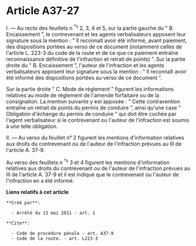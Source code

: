 # Article A37-27

I. ― Au recto des feuillets n
  <sup>°s</sup> 2, 3, 4 et 5, sur la partie gauche du " B. Encaissement ”, le contrevenant et les agents verbalisateurs
apposent leur signature sous la mention : " Il reconnaît avoir été informé, avant paiement, des dispositions portées au verso
de ce document (notamment celles de l'article L. 223-3 du code de la route et de ce que ce paiement entraîne reconnaissance
définitive de l'infraction et retrait de points) ”. Sur la partie droite du " B. Encaissement ”, l'auteur de l'infraction et
les agents verbalisateurs apposent leur signature sous la mention : " Il reconnaît avoir été informé des dispositions portées
au verso de ce document ”. 

Sur la partie droite " C. Mode de règlement ” figurent les informations relatives au mode de règlement de l'amende
forfaitaire ou de la consignation. La mention suivante y est apposée : " Cette contravention entraîne un retrait de points du
permis de conduire ”, ainsi qu'une case " Obligation d'échange du permis de conduire ” qui doit être cochée par l'agent
verbalisateur si le contrevenant ou l'auteur de l'infraction est soumis à une telle obligation. 

II. ― Au verso du feuillet n° 2 figurent les mentions d'information relatives aux droits du contrevenant ou de l'auteur de
l'infraction prévues au III de l'article A. 37-9.

Au verso des feuillets n
  <sup>°s</sup> 3 et 4 figurent les mentions d'information relatives aux droits du contrevenant ou de l'auteur de
l'infraction prévues au III de l'article A. 37-9 et il est indiqué que le contrevenant ou l'auteur de l'infraction en a été
informé.

**Liens relatifs à cet article**

	**Créé par**:

	  - Arrêté du 13 mai 2011 - art. 1

	**Cite**:

	  - Code de procédure pénale - art. A37-9
	  - Code de la route. - art. L223-3
